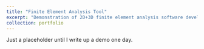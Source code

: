 ```yaml
---
title: "Finite Element Analysis Tool"
excerpt: "Demonstration of 2D+3D finite element analysis software developed for Computational Methods of Structural Analysis (taken Spring 2019). <br/><img src='/images/struca-fea.png'>"
collection: portfolio
---
```


Just a placeholder until I write up a demo one day.
